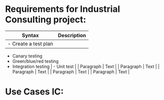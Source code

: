 # Requirements for Industrial Consulting project:


| Syntax      | Description |
|   :----:    |    :----:   |
| -	Create a test plan <br> 
-	Canary testing <br> 
-	Green/blue/red testing <br> 
-	Integration testing       | -	Unit test |
| Paragraph   | Text                      |
| Paragraph   | Text                      |
| Paragraph   | Text                      |
| Paragraph   | Text                      |
| Paragraph   | Text                      |






# Use Cases IC:
